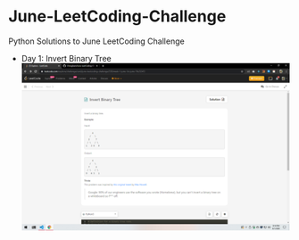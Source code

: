 # June-LeetCoding-Challenge
Python Solutions to June LeetCoding Challenge

<ul>
    <li>
        <p>Day 1: Invert Binary Tree
        <img src="./questions/day1.png" alt="Day1 question">
    </li>
</ul>